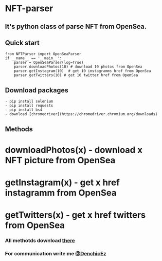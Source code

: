 # NFT-parser
## It's python class of parse NFT from OpenSea.
## Quick start
```
from NFTParser import OpenSeaParser
if __name__ == '__main__':
    parser = OpenSeaParser(log=True)
    parser.downloadPhotos(10) # download 10 photos from OpenSea
    parser.getInstagram(10)  # get 10 instagramms href from OpenSea
    parser.getTwitters(10) # get 10 twitter href from OpenSea
```
## Download packages
```
- pip install selenium
- pip install requests
- pip install bs4
- download [chromedriver](https://chromedriver.chromium.org/downloads)
```
## Methods
# downloadPhotos(x) - download x NFT picture from OpenSea
# getInstagram(x) - get x href instagramm from OpenSea
# getTwitters(x) - get x href twitters from OpenSea
### All methotds download [there](https://opensea.io/activity?search[eventTypes][0]=AUCTION_SUCCESSFUL)
### For communication write me [@DenchicEz](https://t.me/DenchicEz)
